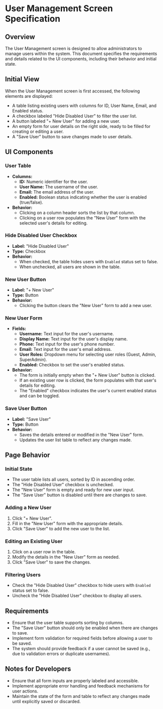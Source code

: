 

# User Management Screen Specification

## Overview
The User Management screen is designed to allow administrators to manage users within the system. This document specifies the requirements and details related to the UI components, including their behavior and initial state.

## Initial View
When the User Management screen is first accessed, the following elements are displayed:
- A table listing existing users with columns for ID, User Name, Email, and Enabled status.
- A checkbox labeled "Hide Disabled User" to filter the user list.
- A button labeled "+ New User" for adding a new user.
- An empty form for user details on the right side, ready to be filled for creating or editing a user.
- A "Save User" button to save changes made to user details.

## UI Components

### User Table
- **Columns:**
  - **ID:** Numeric identifier for the user.
  - **User Name:** The username of the user.
  - **Email:** The email address of the user.
  - **Enabled:** Boolean status indicating whether the user is enabled (true/false).
- **Behavior:**
  - Clicking on a column header sorts the list by that column.
  - Clicking on a user row populates the "New User" form with the selected user's details for editing.

### Hide Disabled User Checkbox
- **Label:** "Hide Disabled User"
- **Type:** Checkbox
- **Behavior:**
  - When checked, the table hides users with `Enabled` status set to false.
  - When unchecked, all users are shown in the table.

### New User Button
- **Label:** "+ New User"
- **Type:** Button
- **Behavior:**
  - Clicking the button clears the "New User" form to add a new user.

### New User Form
- **Fields:**
  - **Username:** Text input for the user's username.
  - **Display Name:** Text input for the user's display name.
  - **Phone:** Text input for the user's phone number.
  - **Email:** Text input for the user's email address.
  - **User Roles:** Dropdown menu for selecting user roles (Guest, Admin, SuperAdmin).
  - **Enabled:** Checkbox to set the user's enabled status.
- **Behavior:**
  - The form is initially empty when the "+ New User" button is clicked.
  - If an existing user row is clicked, the form populates with that user's details for editing.
  - The "Enabled" checkbox indicates the user's current enabled status and can be toggled.

### Save User Button
- **Label:** "Save User"
- **Type:** Button
- **Behavior:**
  - Saves the details entered or modified in the "New User" form.
  - Updates the user list table to reflect any changes made.

## Page Behavior

### Initial State
- The user table lists all users, sorted by ID in ascending order.
- The "Hide Disabled User" checkbox is unchecked.
- The "New User" form is empty and ready for new user input.
- The "Save User" button is disabled until there are changes to save.

### Adding a New User
1. Click "+ New User".
2. Fill in the "New User" form with the appropriate details.
3. Click "Save User" to add the new user to the list.

### Editing an Existing User
1. Click on a user row in the table.
2. Modify the details in the "New User" form as needed.
3. Click "Save User" to save the changes.

### Filtering Users
- Check the "Hide Disabled User" checkbox to hide users with `Enabled` status set to false.
- Uncheck the "Hide Disabled User" checkbox to display all users.

## Requirements
- Ensure that the user table supports sorting by columns.
- The "Save User" button should only be enabled when there are changes to save.
- Implement form validation for required fields before allowing a user to be saved.
- The system should provide feedback if a user cannot be saved (e.g., due to validation errors or duplicate usernames).

## Notes for Developers
- Ensure that all form inputs are properly labeled and accessible.
- Implement appropriate error handling and feedback mechanisms for user actions.
- Maintain the state of the form and table to reflect any changes made until explicitly saved or discarded.
